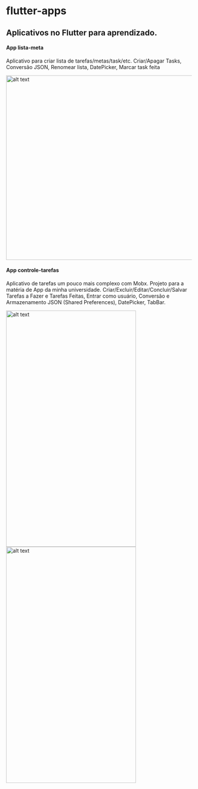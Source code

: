 # flutter-apps
## Aplicativos no Flutter para aprendizado.

#### App lista-meta
Aplicativo para criar lista de tarefas/metas/task/etc.
Criar/Apagar Tasks, Conversão JSON, Renomear lista, DatePicker, Marcar task feita

<img src="https://i.ibb.co/dBNRxYQ/lista-app.jpg" alt="alt text" width="1000" height="500">

#### App controle-tarefas
Aplicativo de tarefas um pouco mais complexo com Mobx. Projeto para a matéria de App da minha universidade.
Criar/Excluir/Editar/Concluir/Salvar Tarefas a Fazer e Tarefas Feitas, Entrar como usuário, Conversão e Armazenamento JSON (Shared Preferences), DatePicker, TabBar.

<img src="https://media3.giphy.com/media/gEvxFLfPBlYcETsSrj/giphy.gif" alt="alt text" width="352" height="640">
<img src="https://media3.giphy.com/media/frMWEw67xvFZXErHtA/giphy.gif" alt="alt text" width="352" height="640">
